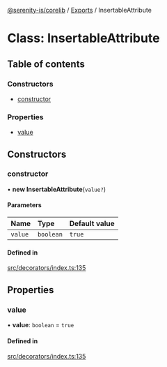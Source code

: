 [@serenity-is/corelib](../README.md) / [Exports](../modules.md) / InsertableAttribute

# Class: InsertableAttribute

## Table of contents

### Constructors

- [constructor](InsertableAttribute.md#constructor)

### Properties

- [value](InsertableAttribute.md#value)

## Constructors

### constructor

• **new InsertableAttribute**(`value?`)

#### Parameters

| Name | Type | Default value |
| :------ | :------ | :------ |
| `value` | `boolean` | `true` |

#### Defined in

[src/decorators/index.ts:135](https://github.com/serenity-is/serenity/blob/master/packages/corelib/src/decorators/index.ts#L135)

## Properties

### value

• **value**: `boolean` = `true`

#### Defined in

[src/decorators/index.ts:135](https://github.com/serenity-is/serenity/blob/master/packages/corelib/src/decorators/index.ts#L135)
